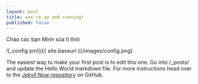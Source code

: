 ```yaml
---
layout: post
title: xxx're up and running!
published: false
---
```


Chào các bạn Mình sửa tí thôi 

![_config.yml]({{ site.baseurl }}/images/config.png)

The easiest way to make your first post is to edit this one. Go into /_posts/ and update the Hello World markdown file. For more instructions head over to the [Jekyll Now repository](https://github.com/barryclark/jekyll-now) on GitHub.
